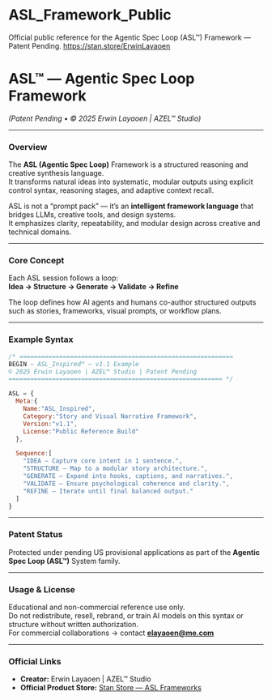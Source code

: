 # ASL_Framework_Public
Official public reference for the Agentic Spec Loop (ASL™) Framework — Patent Pending. https://stan.store/ErwinLayaoen
# ASL™ — Agentic Spec Loop Framework  
*(Patent Pending • © 2025 Erwin Layaoen | AZEL™ Studio)*  

---

### Overview
The **ASL (Agentic Spec Loop)** Framework is a structured reasoning and creative synthesis language.  
It transforms natural ideas into systematic, modular outputs using explicit control syntax, reasoning stages, and adaptive context recall.

ASL is not a “prompt pack” — it’s an **intelligent framework language** that bridges LLMs, creative tools, and design systems.  
It emphasizes clarity, repeatability, and modular design across creative and technical domains.

---

### Core Concept
Each ASL session follows a loop:  
**Idea → Structure → Generate → Validate → Refine**

The loop defines how AI agents and humans co-author structured outputs such as stories, frameworks, visual prompts, or workflow plans.

---

### Example Syntax

```js
/* ===========================================================
BEGIN — ASL_Inspired™ — v1.1 Example
© 2025 Erwin Layaoen | AZEL™ Studio | Patent Pending
=========================================================== */

ASL = {
  Meta:{
    Name:"ASL_Inspired",
    Category:"Story and Visual Narrative Framework",
    Version:"v1.1",
    License:"Public Reference Build"
  },

  Sequence:[
    "IDEA — Capture core intent in 1 sentence.",
    "STRUCTURE — Map to a modular story architecture.",
    "GENERATE — Expand into hooks, captions, and narratives.",
    "VALIDATE — Ensure psychological coherence and clarity.",
    "REFINE — Iterate until final balanced output."
  ]
}
```

---

### Patent Status
Protected under pending US provisional applications as part of the **Agentic Spec Loop (ASL™)** System family.

---

### Usage & License
Educational and non-commercial reference use only.  
Do not redistribute, resell, rebrand, or train AI models on this syntax or structure without written authorization.  
For commercial collaborations → contact **elayaoen@me.com**

---

### Official Links
- **Creator:** Erwin Layaoen | AZEL™ Studio  
- **Official Product Store:** [Stan Store — ASL Frameworks](https://stan.store/azelai)


